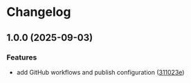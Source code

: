 # Changelog

## 1.0.0 (2025-09-03)


### Features

* add GitHub workflows and publish configuration ([311023e](https://github.com/zakelfassi/neonrender/commit/311023e5933b5373f1c203d011a92f04d6b1565c))
